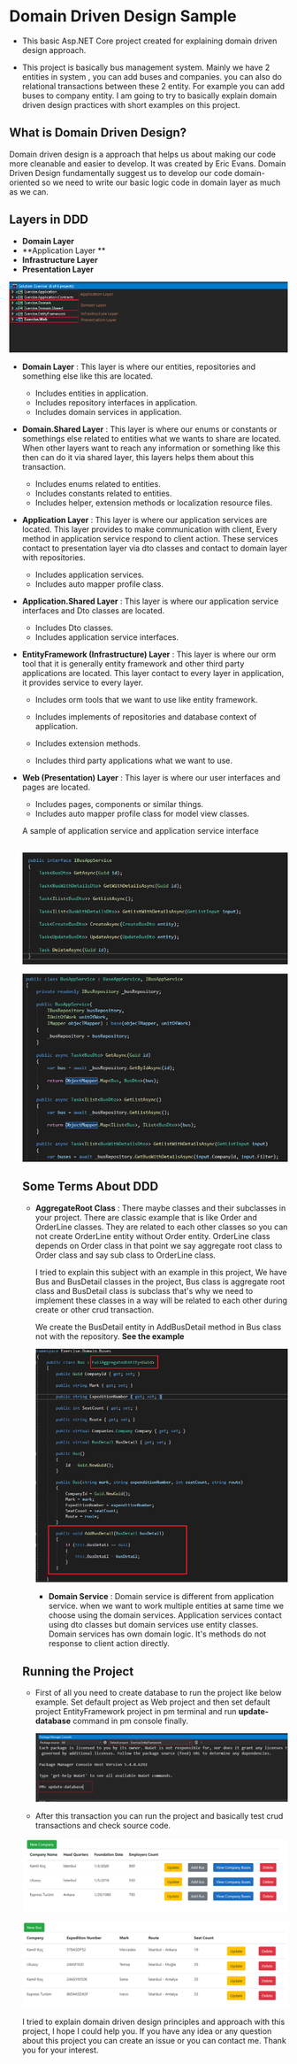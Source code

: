 # Domain Driven Design Sample
- This basic Asp.NET Core  project created for explaining domain driven design approach.

- This project is basically bus management system.  Mainly we have 2 entities in system , you can add buses and companies. you can also do relational transactions between these 2 entity. For example you can add buses to company entity. I am going to try to basically explain domain driven design practices  with short examples on this project.


## What is Domain Driven Design?

  Domain driven design is a approach that helps us about making our code more cleanable and  easier to develop. It was created by Eric Evans. Domain Driven Design fundamentally suggest us to develop our code domain-oriented so we need to write our basic logic code in domain layer as much as we can. 

## Layers in DDD 

- **Domain Layer**
- **Application Layer **
- **Infrastructure Layer**
- **Presentation Layer**

![layersView](https://github.com/AkinSabriCam/Domain-Driven-Design-Sample/blob/master/images/layersView.PNG)

* **Domain Layer**  :   This layer is where our entities, repositories and  something else like this are located.

  - Includes entities in application.
  - Includes repository interfaces in application.
  - Includes domain services in application.

* **Domain.Shared Layer** : This layer is where our enums or constants or somethings else related to entities what we wants to share are located. When other layers want to reach any information or something like this then can do it via shared layer, this layers helps them about this transaction.

  - Includes enums related to entities.
  - Includes constants related to entities.
  - Includes helper, extension methods or localization resource files.

* **Application Layer** : This layer is where our application services are located. This layer provides to make communication with client, Every method in application service respond to client action. These services contact to presentation layer via dto classes and contact to domain layer with repositories.

  - Includes application services.
  - Includes auto mapper profile class.

* **Application.Shared Layer** : This layer is where our application service interfaces and Dto classes are located.

  - Includes Dto classes.
  - Includes application service interfaces.

* **EntityFramework (Infrastructure) Layer** : This layer is where our orm tool that it is generally entity framework and other  third party applications are located. This layer contact to every layer in application, it provides service to every layer.

  - Includes orm tools that we want to use like entity framework.

  - Includes implements of repositories and database context of application.
  - Includes extension methods.
  - Includes third party applications what we want to use.

* **Web (Presentation) Layer** : This layer is where our user interfaces and pages are located. 

  - Includes pages, components or similar things.
  - Includes auto mapper profile class for model view classes.        

  

  A sample of application service and application service interface

  ​                               ![IBusAppService](https://github.com/AkinSabriCam/Domain-Driven-Design-Sample/blob/master/images/IBusAppService.PNG)

  ![BusAppService](https://github.com/AkinSabriCam/Domain-Driven-Design-Sample/blob/master/images/BusAppService.PNG)

  

  ## Some Terms About DDD 

  * **AggregateRoot Class**  :   There maybe classes and their subclasses in your project. There are classic example that is like Order and OrderLine  classes. They are related to each other  classes so you can not create OrderLine entity without Order entity. OrderLine class depends on Order class in that point we say aggregate root class to Order class and say sub class to OrderLine class.

    I tried to explain this subject with an example in this project, We have Bus and BusDetail classes in the project, Bus class is aggregate root class and BusDetail class is subclass that's why we need to implement these classes in a way will be related to each other during create or other crud transaction.

    We create the BusDetail entity in AddBusDetail method in Bus class  not with the repository.  **See the example**  

    ![BusBusDetailAggregate](https://github.com/AkinSabriCam/Domain-Driven-Design-Sample/blob/master/images/BusBusDetailAggregate.PNG)

    * **Domain Service** : Domain service is different from application service. when we want to work multiple entities at same time we choose using the domain services. Application services contact using dto classes but domain services use entity classes. Domain services has own domain logic. It's methods do not response to client action directly.  

  

  ## Running the Project 

  * First of all you need to create database to run the project like below example. Set default project as Web project and then set default project  EntityFramework project in pm terminal and run  **update-database** command in pm console  finally.

    ![migrationView](https://github.com/AkinSabriCam/Domain-Driven-Design-Sample/blob/master/images/migrationView.PNG)

  

  - After this transaction you can run the project and basically test crud transactions and check source code.  

  ![companies](https://github.com/AkinSabriCam/Domain-Driven-Design-Sample/blob/master/images/companies.PNG)

  ![buses](https://github.com/AkinSabriCam/Domain-Driven-Design-Sample/blob/master/images/buses.PNG)

  
  I tried to explain domain driven design principles and approach with this project, I hope I could help you. If you have any idea or any question about this project you can create an issue or you can contact me. Thank you for your interest.

